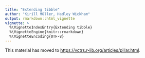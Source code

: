 ```yaml
---
title: "Extending tibble"
author: "Kirill Müller, Hadley Wickham"
output: rmarkdown::html_vignette
vignette: >
  %\VignetteIndexEntry{Extending tibble}
  %\VignetteEngine{knitr::rmarkdown}
  %\VignetteEncoding{UTF-8}
---
```


This material has moved to
<https://vctrs.r-lib.org/articles/pillar.html>.
